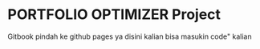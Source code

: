 # PORTFOLIO OPTIMIZER Project

Gitbook pindah ke github pages ya 
disini kalian bisa masukin code" kalian 

